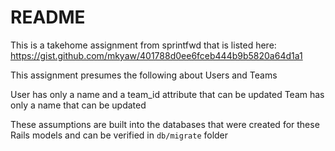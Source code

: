 # README

This is a takehome assignment from sprintfwd that is listed here: https://gist.github.com/mkyaw/401788d0ee6fceb444b9b5820a64d1a1


This assignment presumes the following about Users and Teams

User has only a name and a team_id attribute that can be updated
Team has only a name that can be updated

These assumptions are built into the databases that were created for these Rails models and can be verified in `db/migrate` folder